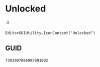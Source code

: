 # Unlocked
![](/img/Unlocked.png)

``` CSharp
EditorGUIUtility.IconContent("Unlocked")
```
## GUID
```
7393907806995991002
```
